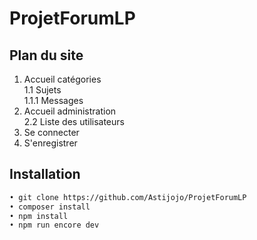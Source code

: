 # ProjetForumLP

## Plan du site

1. Accueil catégories  
1.1 Sujets  
1.1.1 Messages  
2. Accueil administration  
2.2 Liste des utilisateurs  
3. Se connecter  
4. S'enregistrer  

## Installation

```bash
• git clone https://github.com/Astijojo/ProjetForumLP
• composer install
• npm install
• npm run encore dev
```
